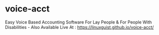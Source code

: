 # voice-acct
Easy Voice Based Accounting Software For Lay People & For People With Disabilities - Also Available Live At : https://linuxguist.github.io/voice-acct/

